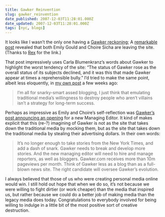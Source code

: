 ```yaml
---
title: Gawker Reinvention
slug: gawker_reinvention
date_published: 2007-12-03T11:28:01.000Z
date_updated: 2007-12-03T11:28:01.000Z
tags: [nyc, blogs]
---
```


It looks like I wasn’t the only one having a [Gawker reckoning](2007/10/gawker-reckoning); A [remarkable post](https://web.archive.org/web/20071202094707/http://gawker.com/news/accidents-will-happen/a-long-dark-early-evening-of-the-soul-with-keith-gessen-328558.php) revealed that both Emily Gould and Choire Sicha are leaving the site. (Thanks to [Rex](http://www.fimoculous.com/archive/post-3455.cfm) for the link.)

That post impressively uses Carla Blumenkranz’s words about Gawker to highlight the worst tendency of the site: “The status of Gawker rose as the overall status of its subjects declined, and it was this that made Gawker appear at times a reprehensible bully.” I’d tried to make the same point, albeit less eloquently, in [my own post](2007/10/gawker-reckoning) a few weeks ago:

> I’m all for snarky-smart assed blogging, I just think that emulating traditional media’s willingness to destroy people who aren’t villains isn’t a strategy for long-term success.

Perhaps as impressive as Emily and Choire’s self-reflection was [Gawker’s post announcing an opening](https://web.archive.org/web/20071202094815/http://gawker.com/news/jobs/gawker-seeks-managing-editor-328713.php) for a new Managing Editor. It kind of makes explicit that this (re-?) imagining of Gawker is not as the site that takes down the traditional media by mocking them, but as the site that takes down the traditional media by stealing their advertising dollars. In their own words:

> It’s no longer enough to take stories from the New York Times, and add a dash of snark. Gawker needs to break and develop more stories. And the new managing editor will need to hire and manage reporters, as well as bloggers. Gawker.com receives more than 10m pageviews per month. Think of Gawker less as a blog than as a full-blown news site. The right candidate will oversee Gawker’s evolution.

I always believed that those of us who were creating personal media online would win. I still hold out hope that when we do so, it’s not because we were willing to fight dirtier (or work cheaper) than the media that inspired us, but rather because we could do a better job of making media than the legacy media does today. Congratulations to everybody involved for being willing to indulge in a little bit of the most positive sort of creative destruction.
